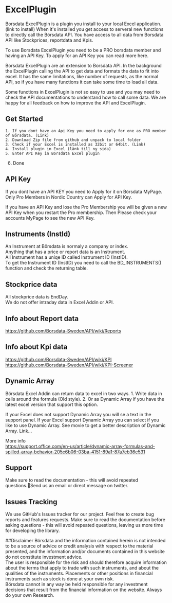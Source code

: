 # ExcelPlugin
Borsdata ExcelPlugin is a plugin you install to your local Excel application. (link to install)
When it's installed you get access to serveral new functions to directly call the Börsdata API.
You have access to all data from Borsdata API like Stockprices, reportdata and Kpis.  

To use Borsdata ExcelPlugin you need to be a PRO borsdata member and having an API Key.
To apply for an API Key you can read more here.  

Borsdata ExcelPlugin are an extension to Borsdata API.
In the background the ExcelPlugin calling the API to get data and formats the data to fit into excel.
It has the same limitations, like number of requests, as the normal API, so if you have many functions it can take some time to load all data.  

Some functions in ExcelPlugin is not so easy to use and you may need to check the API documentations to understand how to call some data.
We are happy for all feedback on how to improve the API and ExcelPlugin.  

## Get Started  
	1. If you dont have an Api Key you need to apply for one as PRO member of Börsdata. (Link)  
	2. Download Zip file from github and unpack to local folder  
	3. Check if your Excel is installed as 32bit or 64bit. (Link)  
	4. Install plugin in Excel (länk till ny sida)  
	5. Enter API Key in Borsdata Excel plugin  
  6. Done

## API Key
If you dont have an API KEY you need to Apply for it on Börsdata MyPage.
Only Pro Members in Nordic Country can Apply for API Key.  

If you have an API Key and lose the Pro Membership you will be given a new API Key when you restart the Pro membership. Then Please check your accounts MyPage to see the new API Key.

## Instruments (InstId)
An Instrument at Börsdata is normaly a company or index.   
Anything that has a price or report data is an Instrument.  
All Instrument has a uniqe ID called Instrument ID (InstID).  
To get the Instrument ID (InstID) you need to call the BD_INSTRUMENTS() function and check the returning table.

## Stockprice data
All stockprice data is EndDay.  
We do not offer intraday data in Excel Addin or API.

## Info about Report data
https://github.com/Borsdata-Sweden/API/wiki/Reports

## Info about Kpi data
https://github.com/Borsdata-Sweden/API/wiki/KPI  
https://github.com/Borsdata-Sweden/API/wiki/KPI-Screener  


## Dynamic Array
Börsdata Excel Addin can return data to excel in two ways.
	1. Write data in cells around the formula (Old style).
	2. Or as Dynamic Array if you have the latest excel version that support this option.

If your Excel does not support Dynamic Array you will se a text in the support panel.
If your Excel support Dynamic Array you can select if you like to use Dynamic Array.
See movie to get a better description of Dynamic Array.
Link…  

More info  
https://support.office.com/en-us/article/dynamic-array-formulas-and-spilled-array-behavior-205c6b06-03ba-4151-89a1-87a7eb36e531

## Support
Make sure to read the documentation - this will avoid repeated questions.Send us an email or direct message on twitter.

## Issues Tracking
We use GitHub's Issues tracker for our project. Feel free to create bug reports and features requests. Make sure to read the documentation before asking questions - this will avoid repeated questions, leaving us more time for developing the library.


##Disclaimer
Börsdata and the information contained herein is not intended to be a source of advice or credit analysis with respect to the material presented, and the information and/or documents contained in this website do not constitute investment advice.  
The user is responsible for the risk and should therefore acquire information about the terms that apply to trade with such instruments, and about the qualities of the instruments. Placements or other positions in financial instruments such as stock is done at your own risk.  
Börsdata cannot in any way be held responsible for any investment decisions that result from the financial information on the website.
Always do your own Research.  




